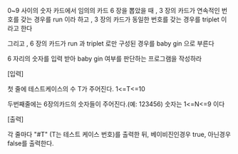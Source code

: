 0~9 사이의 숫자 카드에서 임의의 카드 6 장을 뽑았을 때 , 3 장의 카드가
연속적인 번호를 갖는 경우를 run 이라 하고 , 3 장의 카드가 동일한 번호를 갖는
경우를 triplet 이라고 한다

그리고 , 6 장의 카드가 run 과 triplet 로만 구성된 경우를 baby gin 으로 부른다

6 자리의 숫자를 입력 받아 baby gin 여부를 판단하는 프로그램을 작성하라

[입력]

첫 줄에 테스트케이스의 수 T가 주어진다. 1<=T<=10

두번째줄에는 6장의카드의 숫자들이 주어진다.(예: 123456)
숫자는 1<=N<=9 이다

[출력]

각 줄마다 "#T" (T는 테스트 케이스 번호)를 출력한 뒤, 베이비진인경우 true, 아닌경우 false를 출력한다.